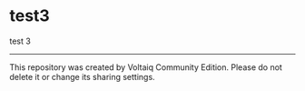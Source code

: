 # test3

test 3

---

This repository was created by Voltaiq Community Edition. Please do not delete it or change its
sharing settings.
